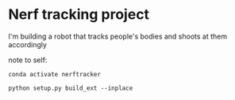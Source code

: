 # Nerf tracking project
I'm building a robot that tracks people's bodies and shoots at them accordingly

note to self:

``conda activate nerftracker``

``python setup.py build_ext --inplace``
